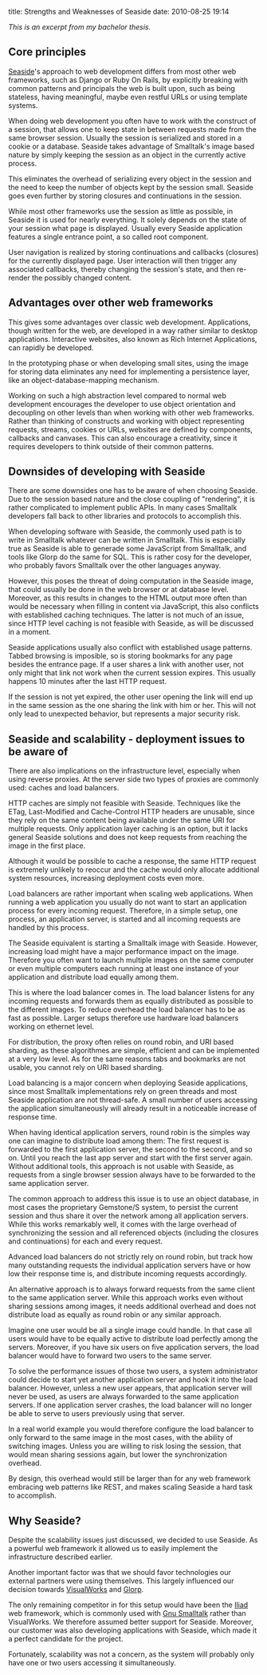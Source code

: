 title: Strengths and Weaknesses of Seaside
date: 2010-08-25 19:14

*This is an excerpt from my bachelor thesis.*

## Core principles
[Seaside](http://seaside.st/)'s approach to web development differs from most other web
frameworks, such as Django or Ruby On Rails, by explicitly breaking
with common patterns and principals the web is built upon, such as
being stateless, having meaningful, maybe even restful URLs or using
template systems.

When doing web development you often have to work with the construct of a session, that
allows one to keep state in between requests made from the same
browser session. Usually the session is serialized and stored in a
cookie or a database. Seaside takes advantage of Smalltalk's image
based nature by simply keeping the session as an object in the
currently active process.

This eliminates the overhead of serializing
every object in the session and the need to keep the number of objects
kept by the session small. Seaside goes even further by storing
closures and continuations in the session.

While most other frameworks use the session as little as possible, in
Seaside it is used for nearly everything. It solely depends on the
state of your session what page is displayed. Usually every Seaside
application features a single entrance point, a so called root
component.

User navigation is realized by storing continuations and
callbacks (closures) for the currently displayed page. User
interaction will then trigger any associated callbacks, thereby
changing the session's state, and then re-render the possibly changed
content.

## Advantages over other web frameworks
This gives some advantages over classic web development. Applications,
though written for the web, are developed in a way rather similar to
desktop applications. Interactive websites, also known as Rich
Internet Applications, can rapidly be developed.

In the prototyping phase or when developing small sites, using the
image for storing data eliminates any need for implementing a
persistence layer, like an object-database-mapping mechanism. 

Working on such a high abstraction level compared to normal web
development encourages the developer to use object orientation and
decoupling on other levels than when working with other web
frameworks. Rather than thinking of constructs and working with object
representing requests, streams, cookies or URLs, websites are defined
by components, callbacks and canvases. This can also encourage a
creativity, since it requires developers to think outside of their
common patterns.

## Downsides of developing with Seaside
There are some downsides one has to be aware of when choosing
Seaside. Due to the session based nature and the close coupling of
"rendering", it is rather
complicated to implement public APIs. In many cases Smalltalk
developers fall back to other libraries and protocols to accomplish
this.

When developing software with Seaside, the commonly
used path is to write in Smalltalk whatever can be written in
Smalltalk. This is especially true as Seaside is able to generade some
JavaScript from Smalltalk, and tools like Glorp do the same for
SQL. This is rather cosy for the developer, who probably favors
Smalltalk over the other languages anyway. 

However, this poses the threat of doing computation in the Seaside
image, that could usually be done in the web browser or at database
level. Moreover, as this results in changes to the HTML output more
often than would be necessary when filling in content via JavaScript,
this also conflicts with established caching techniques. The latter is
not much of  an issue, since HTTP level caching is not feasible with
Seaside, as will be discussed in a moment.

Seaside applications usually also conflict with established usage
patterns. Tabbed browsing is imposible, so is storing bookmarks for
any page besides the entrance page. If a user shares a link with
another user, not only might that link not work when the current
session expires. This usually happens 10 minutes after the
last HTTP request.

If the session is not yet expired, the other
user opening the link will end up in the same session as the one
sharing the link with him or her. This will not only lead to
unexpected behavior, but represents a major security risk.

## Seaside and scalability - deployment issues to be aware of
There are also implications on the infrastructure level, especially
when using reverse proxies. At the server side two types of proxies are commonly
used: caches and load balancers.

HTTP caches are simply not
feasible with Seaside. Techniques like the ETag, Last-Modified
and Cache-Control HTTP headers are unusable, since they rely on
the same content being available under the same URI for multiple
requests. Only application layer caching is an option, but it lacks
general Seaside solutions and does not keep requests from reaching the
image in the first place.

Although it would be possible to cache a response, the same HTTP
request is extremely unlikely to reoccur and the cache would only
allocate additional system resources, increasing deployment costs
even more.

Load balancers are rather important when scaling web
applications. When running a web application you usually do not want
to start an application process for every incoming request. Therefore,
in a simple setup, one process, an application server, is started and
all incoming requests are handled by this process.

The Seaside equivalent is starting a Smalltalk image with Seaside. However,
increasing load might have a major performance impact on the
image. Therefore you often want to launch multiple images on the same
computer or even multiple computers each running at least one instance
of your application and distribute load equally among them.

This is where the load balancer comes in. The load balancer listens for any
incoming requests and forwards them as equally distributed as possible
to the different images. To reduce overhead the load balancer has to
be as fast as possible. Larger setups therefore use hardware load
balancers working on ethernet level.

For distribution, the proxy often
relies on round robin, and URI based sharding, as these algorithmes
are simple, efficient and can be implemented at a very low level. As
for the same reasons tabs and bookmarks are not usable, you cannot
rely on URI based sharding.

Load balancing is a major concern when deploying Seaside
applications, since most Smalltalk implementations rely on green threads
and most Seaside application are not thread-safe. A small number of
users accessing the application simultaneously will already result in
a noticeable increase of response time.

When having identical application servers, round robin is the simples
way one can imagine to distribute load among them: The first request
is forwarded to the first application server, the second to the
second, and so on. Until you reach the last app server and start with
the first server again. Without additional tools, this approach is not
usable with Seaside, as requests from a single browser session always
have to be forwarded to the same application server.

The common approach to address this issue is to use an object database, in
most cases the proprietary Gemstone/S system, to persist the current
session and thus share it over the network among all application
servers. While this works remarkably well, it comes with the large
overhead of synchronizing the session and all referenced objects
(including the closures and continuations) for each and every
request.

Advanced load balancers do not strictly rely on round robin, but track how
many outstanding requests the individual application servers have or
how low their response time is, and distribute incoming requests
accordingly.

An alternative approach is to always forward requests from the same
client to the same application server. While this approach works even
without sharing sessions among images, it needs additional overhead
and does not distribute load as equally as round robin or any similar
approach.

Imagine one user would be all a single image could
handle. In that case all users would have to be equally active to
distribute load perfectly among the servers. Moreover, if you have
six users on five application servers, the load balancer would have to
forward two users to the same server.

To solve the performance issues of those two users, a system
administrator could decide to start yet another application server and
hook it into the load balancer. However, unless a new user appears,
that application server will never be used, as users are always
forwarded to the same application servers. If one application server
crashes, the load balancer will no longer be able to serve to users
previously using that server.

In a real world example you would therefore configure the load
balancer to only forward to the same image in the most cases, with the
ability of switching images. Unless you are willing to risk losing the
session, that would mean sharing sessions again, but lower the
synchronization overhead.

By design, this overhead would still be larger than for any web
framework embracing web patterns like REST, and makes scaling Seaside
a hard task to accomplish. 

## Why Seaside?

Despite the scalability issues just discussed, we decided to use
Seaside. As a powerful web framework it allowed us to easily implement
the infrastructure described earlier.

Another important factor was that we should favor
technologies our external partners were using themselves. This largely
influenced our decision towards
[VisualWorks](http://www.cincomsmalltalk.com/main/products/visualworks/)
and [Glorp](http://www.glorp.org/).

The only remaining competitor in for this setup would have been the
[Iliad](http://www.iliadproject.org/) web framework, which is commonly
used with [Gnu Smalltalk](http://smalltalk.gnu.org/) rather
than VisualWorks. We therefore assumed better support for
Seaside. Moreover, our customer was also developing applications with
Seaside, which made it a perfect candidate for the project.

Fortunately, scalability was not a concern, as the system will
probably only have one or two users accessing it simultaneously.
